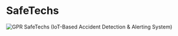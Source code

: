 # SafeTechs
![GPR](https://github.com/yahandeshapriya/SafeTechs/assets/76465007/8c644157-5328-4d96-a571-ecf54ac0eab5)
SafeTechs (IoT-Based Accident Detection & Alerting System)
